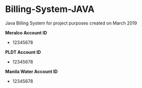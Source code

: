 # Billing-System-JAVA
Java Billing System for project purposes created on March 2019

**Meralco Account ID**
- 12345678

**PLDT Account ID**
- 12345678

**Manila Water Account ID**
- 12345678
